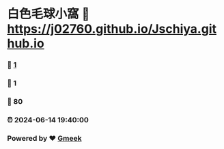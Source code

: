 # 白色毛球小窩 :link: https://j02760.github.io/Jschiya.github.io 
### :page_facing_up: [1](https://j02760.github.io/Jschiya.github.io/tag.html) 
### :speech_balloon: 1 
### :hibiscus: 80 
### :alarm_clock: 2024-06-14 19:40:00 
### Powered by :heart: [Gmeek](https://github.com/Meekdai/Gmeek)
